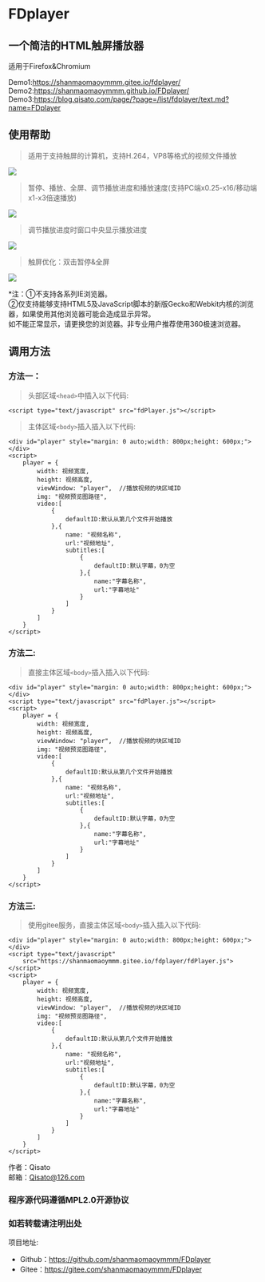 # FDplayer

## 一个简洁的HTML触屏播放器

适用于Firefox&Chromium

Demo1:<https://shanmaomaoymmm.gitee.io/fdplayer/>  
Demo2:<https://shanmaomaoymmm.github.io/FDplayer/>
Demo3:<https://blog.qisato.com/page/?page=/list/fdplayer/text.md?name=FDplayer>

## 使用帮助

>适用于支持触屏的计算机，支持H.264，VP8等格式的视频文件播放

![](https://shanmaomaoymmm.gitee.io/shanmoamoaymmmprojectdeommedia/FDPlayer-Touch/img/img05.jpg)

>暂停、播放、全屏、调节播放进度和播放速度(支持PC端x0.25-x16/移动端x1-x3倍速播放)

![](https://shanmaomaoymmm.gitee.io/shanmoamoaymmmprojectdeommedia/FDPlayer-Touch/img/img04.jpg)

>调节播放进度时窗口中央显示播放进度

![](https://shanmaomaoymmm.gitee.io/shanmoamoaymmmprojectdeommedia/FDPlayer-Touch/img/img01.jpg)

>触屏优化：双击暂停&全屏

![](https://shanmaomaoymmm.gitee.io/shanmoamoaymmmprojectdeommedia/FDPlayer-Touch/img/img03.jpg)
<p class="label">
*注：①不支持各系列IE浏览器。<br/>
②仅支持能够支持HTML5及JavaScript脚本的新版Gecko和Webkit内核的浏览器，如果使用其他浏览器可能会造成显示异常。<br/>
如不能正常显示，请更换您的浏览器。非专业用户推荐使用360极速浏览器。 
</p>

## 调用方法

### 方法一：

>头部区域`<head>`中插入以下代码:
```
<script type="text/javascript" src="fdPlayer.js"></script>
```
>主体区域`<body>`插入插入以下代码:
```
<div id="player" style="margin: 0 auto;width: 800px;height: 600px;"></div>
<script>
    player = {
        width: 视频宽度,
        height: 视频高度,
        viewWindow: "player",  //播放视频的块区域ID
        img: "视频预览图路径",
        video:[
            {
                defaultID:默认从第几个文件开始播放
            },{
                name: "视频名称",
                url:"视频地址",
                subtitles:[
                    {
                        defaultID:默认字幕，0为空
                    },{
                        name:"字幕名称",
                        url:"字幕地址"
                    }
                ]
            }
        ]
    }
</script>
```

### 方法二:

>直接主体区域`<body>`插入插入以下代码: 
```
<div id="player" style="margin: 0 auto;width: 800px;height: 600px;"></div>
<script type="text/javascript" src="fdPlayer.js"></script>
<script>
    player = {
        width: 视频宽度,
        height: 视频高度,
        viewWindow: "player",  //播放视频的块区域ID
        img: "视频预览图路径",
        video:[
            {
                defaultID:默认从第几个文件开始播放
            },{
                name: "视频名称",
                url:"视频地址",
                subtitles:[
                    {
                        defaultID:默认字幕，0为空
                    },{
                        name:"字幕名称",
                        url:"字幕地址"
                    }
                ]
            }
        ]
    }
</script>
```

### 方法三:
>使用gitee服务，直接主体区域`<body>`插入插入以下代码: 
```
<div id="player" style="margin: 0 auto;width: 800px;height: 600px;"></div>
<script type="text/javascript" 
    src="https://shanmaomaoymmm.gitee.io/fdplayer/fdPlayer.js">
</script>
<script>
    player = {
        width: 视频宽度,
        height: 视频高度,
        viewWindow: "player",  //播放视频的块区域ID
        img: "视频预览图路径",
        video:[
            {
                defaultID:默认从第几个文件开始播放
            },{
                name: "视频名称",
                url:"视频地址",
                subtitles:[
                    {
                        defaultID:默认字幕，0为空
                    },{
                        name:"字幕名称",
                        url:"字幕地址"
                    }
                ]
            }
        ]
    }
</script>
```

作者：Qisato  
邮箱：Qisato@126.com 

### 程序源代码遵循MPL2.0开源协议
### 如若转载请注明出处 

项目地址:
* Github：<https://github.com/shanmaomaoymmm/FDplayer>
* Gitee：<https://gitee.com/shanmaomaoymmm/FDplayer>
